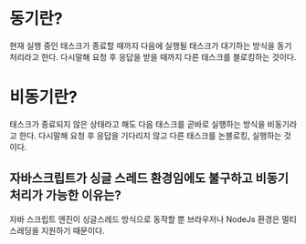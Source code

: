 # 동기란?

현재 실행 중인 태스크가 종료할 때까지 다음에 실행될 태스크가 대기하는 방식을 동기처리라고 한다. 다시말해 요청 후 응답을 받을 때까지 다른 태스크를 블로킹하는 것이다.

# 비동기란?

태스크가 종료되지 않은 상태라고 해도 다음 태스크를 곧바로 실행하는 방식을 비동기라고 한다. 다시말해 요청 후 응답을 기다리지 않고 다른 태스크를 논블로킹, 실행하는 것이다.

## 자바스크립트가 싱글 스레드 환경임에도 불구하고 비동기 처리가 가능한 이유는?

자바 스크립트 엔진이 싱글스레드 방식으로 동작할 뿐 브라우저나 NodeJs 환경은 멀티 스레딩을 지원하기 때문이다.
